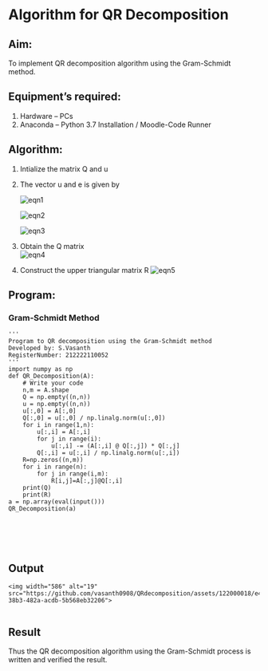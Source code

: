 # Algorithm for QR Decomposition
## Aim:
To implement QR decomposition algorithm using the Gram-Schmidt method.
## Equipment’s required:
1.	Hardware – PCs
2.	Anaconda – Python 3.7 Installation / Moodle-Code Runner
## Algorithm:
1.	Intialize the matrix Q and u
2.	The vector u and e is given by

    ![eqn1](./ex4.jpg)

    ![eqn2](./ex6.jpg)

    ![eqn3](./ex3.jpg)

3.	Obtain the Q matrix   
    ![eqn4](./ex1.jpg)
4.	Construct the upper triangular matrix R
    ![eqn5](./ex2.jpg)



## Program:
### Gram-Schmidt Method
```
''' 
Program to QR decomposition using the Gram-Schmidt method
Developed by: S.Vasanth
RegisterNumber: 212222110052 
'''
import numpy as np
def QR_Decomposition(A):
    # Write your code 
    n,m = A.shape
    Q = np.empty((n,n)) 
    u = np.empty((n,n)) 
    u[:,0] = A[:,0]
    Q[:,0] = u[:,0] / np.linalg.norm(u[:,0])
    for i in range(1,n):
        u[:,i] = A[:,i]
        for j in range(i):
            u[:,i] -= (A[:,i] @ Q[:,j]) * Q[:,j]
        Q[:,i] = u[:,i] / np.linalg.norm(u[:,i])
    R=np.zeros((n,m))
    for i in range(n):
        for j in range(i,m):
            R[i,j]=A[:,j]@Q[:,i]
    print(Q)
    print(R)
a = np.array(eval(input()))
QR_Decomposition(a)






```

## Output
```
<img width="586" alt="19" src="https://github.com/vasanth0908/QRdecomposition/assets/122000018/e481ff2a-38b3-482a-acdb-5b568eb32206">


```

## Result
Thus the QR decomposition algorithm using the Gram-Schmidt process is written and verified the result.
